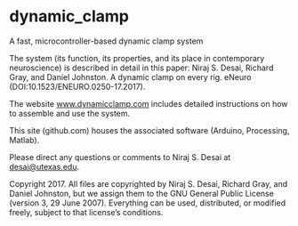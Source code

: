 # dynamic_clamp
A fast, microcontroller-based dynamic clamp system

The system (its function, its properties, and its place in contemporary neuroscience) is described in detail 
in this paper: Niraj S. Desai, Richard Gray, and Daniel Johnston. A dynamic clamp on every rig. eNeuro (DOI:10.1523/ENEURO.0250-17.2017).

The website www.dynamicclamp.com includes detailed instructions on how to assemble and use the system.

This site (github.com) houses the associated software (Arduino, Processing, Matlab). 

Please direct any questions or comments to Niraj S. Desai at desai@utexas.edu.

Copyright 2017. All files are copyrighted by Niraj S. Desai, Richard Gray, and Daniel Johnston, but we 
assign them to the GNU General Public License (version 3, 29 June 2007). Everything can be used, distributed,
or modified freely, subject to that license’s conditions.  
